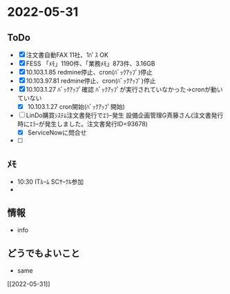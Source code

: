 # 2022-05-31

## ToDo
- [x] 注文書自動FAX 11社、1ﾊﾟｽ OK
- [x] FESS 「ﾒﾓ」1190件、「業務ﾒﾓ」873件、3.16GB
- [x] 10.103.1.85 redmine停止、cron(ﾊﾞｯｸｱｯﾌﾟ)停止
- [x] 10.103.97.81 redmine停止、cron(ﾊﾞｯｸｱｯﾌﾟ)停止
- [x] 10.103.1.27 ﾊﾞｯｸｱｯﾌﾟ確認 ﾊﾞｯｸｱｯﾌﾟが実行されていなかった→cronが動いていない
	- [x] 10.103.1.27 cron開始(ﾊﾞｯｸｱｯﾌﾟ開始)
- [ ] LinDo購買ｼｽﾃﾑ注文書発行でｴﾗｰ発生 設備企画管理G斉藤さん(注文書発行時にｴﾗｰが発生しました。注文書発行ID=93678)
	- [x] ServiceNowに問合せ
- [ ] 


## ﾒﾓ
- 10:30 ITﾙｰﾑ SCｻｰｸﾙ参加
- 


## 情報
- info


## どうでもよいこと
- same


[[2022-05-31]]

